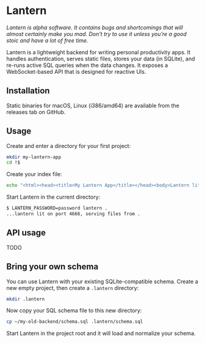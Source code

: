 # Lantern

*Lantern is alpha software. It contains bugs and shortcomings that will almost certainly make you mad. Don’t try to use it unless you’re a good stoic and have a lot of free time.*

Lantern is a lightweight backend for writing personal productivity apps. It handles authentication, serves static files, stores your data (in SQLite), and re-runs active SQL queries when the data changes. It exposes a WebSocket-based API that is designed for reactive UIs.

## Installation

Static binaries for macOS, Linux (i386/amd64) are available from the releases tab on GitHub.

## Usage

Create and enter a directory for your first project:

``` bash
mkdir my-lantern-app
cd !$
```

Create your index file:

``` bash
echo "<html><head><title>My Lantern App</title></head><body>Lantern lit</body></html>" > index.html
```

Start Lantern in the current directory:

``` bash
$ LANTERN_PASSWORD=password lantern .
...lantern lit on port 4666, serving files from .
```

## API usage

TODO

## Bring your own schema

You can use Lantern with your existing SQLite-compatible schema. Create a new empty project, then create a `.lantern` directory:

``` bash
mkdir .lantern
```

Now copy your SQL schema file to this new directory:

``` bash
cp ~/my-old-backend/schema.sql .lantern/schema.sql
```

Start Lantern in the project root and it will load and normalize your schema.
